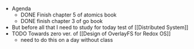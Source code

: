 - Agenda
	- DONE Finish chapter 5 of atomics book
	- DONE finish chapter 3 of go book
- But before all that I need to study for today test of [[Distributed System]]
- TODO Towards zero ver. of [[Design of OverlayFS for Redox OS]]
	- need to do this on a day without class